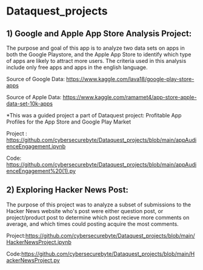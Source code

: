 # Dataquest_projects

## 1) Google and Apple App Store Analysis Project:


The purpose and goal of this app is to analyze two data sets on apps in both the Google Playstore, and the Apple App Store to identify which type of apps are likely to attract more users. The criteria used in this analysis include only free apps and apps in the english language.

Source of Google Data: https://www.kaggle.com/lava18/google-play-store-apps

Source of Apple Data: https://www.kaggle.com/ramamet4/app-store-apple-data-set-10k-apps


*This was a guided project a part of Dataquest project: Profitable App Profiles for the App Store and Google Play Market

Project : https://github.com/cybersecurebyte/Dataquest_projects/blob/main/appAudienceEngagement.ipynb

Code: https://github.com/cybersecurebyte/Dataquest_projects/blob/main/appAudienceEngagement%20(1).py

## 2) Exploring Hacker News Post:

The purpose of this project was to analyze a subset of submissions to the Hacker News website who's post were either question post, or project/product post to determine which post recieve more comments on average, and which times could posting acquire the most comments.

Project:https://github.com/cybersecurebyte/Dataquest_projects/blob/main/HackerNewsProject.ipynb

Code:https://github.com/cybersecurebyte/Dataquest_projects/blob/main/HackerNewsProject.py
